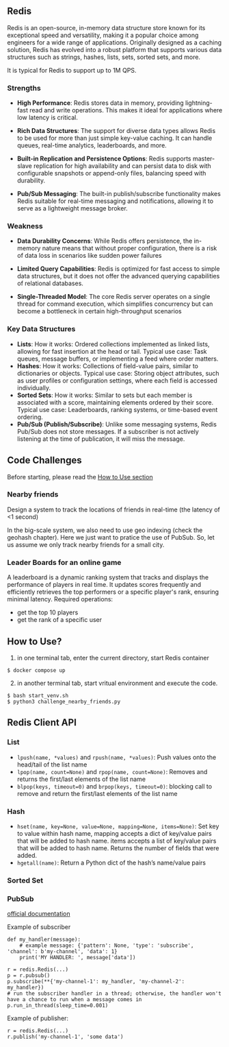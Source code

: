 
## Redis

Redis is an open-source, in-memory data structure store known for its exceptional speed and versatility, making it a popular choice among engineers for a wide range of applications. Originally designed as a caching solution, Redis has evolved into a robust platform that supports various data structures such as strings, hashes, lists, sets, sorted sets, and more.

It is typical for Redis to support up to 1M QPS.

### Strengths
- **High Performance**:
Redis stores data in memory, providing lightning-fast read and write operations. This makes it ideal for applications where low latency is critical.

- **Rich Data Structures**:
The support for diverse data types allows Redis to be used for more than just simple key-value caching. It can handle queues, real-time analytics, leaderboards, and more.

- **Built-in Replication and Persistence Options**:
Redis supports master-slave replication for high availability and can persist data to disk with configurable snapshots or append-only files, balancing speed with durability.

- **Pub/Sub Messaging**:
The built-in publish/subscribe functionality makes Redis suitable for real-time messaging and notifications, allowing it to serve as a lightweight message broker.

### Weakness
- **Data Durability Concerns**:
While Redis offers persistence, the in-memory nature means that without proper configuration, there is a risk of data loss in scenarios like sudden power failures

- **Limited Query Capabilities**:
Redis is optimized for fast access to simple data structures, but it does not offer the advanced querying capabilities of relational databases.

- **Single-Threaded Model**:
The core Redis server operates on a single thread for command execution, which simplifies concurrency but can become a bottleneck in certain high-throughput scenarios

### Key Data Structures
- **Lists**:
How it works: Ordered collections implemented as linked lists, allowing for fast insertion at the head or tail.
Typical use case: Task queues, message buffers, or implementing a feed where order matters.
- **Hashes**:
How it works: Collections of field-value pairs, similar to dictionaries or objects.
Typical use case: Storing object attributes, such as user profiles or configuration settings, where each field is accessed individually.
- **Sorted Sets**:
How it works: Similar to sets but each member is associated with a score, maintaining elements ordered by their score.
Typical use case: Leaderboards, ranking systems, or time-based event ordering.
- **Pub/Sub (Publish/Subscribe)**: Unlike some messaging systems, Redis Pub/Sub does not store messages. If a subscriber is not actively listening at the time of publication, it will miss the message. 

## Code Challenges
Before starting, please read the [How to Use section](#how-ti-use)

### Nearby friends
Design a system to track the locations of friends in real-time (the latency of <1 second)

In the big-scale system, we also need to use geo indexing (check the geohash chapter). Here we just want to pratice the use of PubSub. So, let us assume we only track nearby friends for a small city.
  
### Leader Boards for an online game
A leaderboard is a dynamic ranking system that tracks and displays the performance of players in real time. It updates scores frequently and efficiently retrieves the top performers or a specific player's rank, ensuring minimal latency. Required operations:
- get the top 10 players
- get the rank of a specific user


## How to Use?

1. in one terminal tab, enter the current directory, start Redis container
```
$ docker compose up
```

2. in another terminal tab, start vritual environment and execute the code.
```
$ bash start_venv.sh
$ python3 challenge_nearby_friends.py
```

## Redis Client API

### List
- `lpush(name, *values)` and `rpush(name, *values)`: Push values onto the head/tail of the list name
- `lpop(name, count=None)` and `rpop(name, count=None)`: Removes and returns the first/last elements of the list name
- `blpop(keys, timeout=0)` and `brpop(keys, timeout=0)`: blocking call to remove and return the first/last elements of the list name

### Hash
- `hset(name, key=None, value=None, mapping=None, items=None)`: Set key to value within hash name, mapping accepts a dict of key/value pairs that will be added to hash name. items accepts a list of key/value pairs that will be added to hash name. Returns the number of fields that were added.
- `hgetall(name)`: Return a Python dict of the hash’s name/value pairs


### Sorted Set


### PubSub
[official documentation](https://redis-py.readthedocs.io/en/stable/advanced_features.html#publish-subscribe)

Example of subscriber
```
def my_handler(message):
    # example message: {'pattern': None, 'type': 'subscribe', 'channel': b'my-channel', 'data': 1}
    print('MY HANDLER: ', message['data'])

r = redis.Redis(...)
p = r.pubsub()
p.subscribe(**{'my-channel-1': my_handler, 'my-channel-2': my_handler})
# run the subscriber handler in a thread; otherwise, the handler won't have a chance to run when a message comes in
p.run_in_thread(sleep_time=0.001)
```

Example of publisher:
```
r = redis.Redis(...)
r.publish('my-channel-1', 'some data')
```
